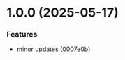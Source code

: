 # 1.0.0 (2025-05-17)


### Features

* minor updates ([0007e0b](https://github.com/luiscelano/poc-semantic-version/commit/0007e0b3fdca95650fa9845f5ca8280cb7799e4e))
